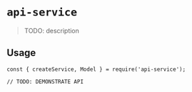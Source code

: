 # `api-service`

> TODO: description

## Usage

```
const { createService, Model } = require('api-service');

// TODO: DEMONSTRATE API
```
